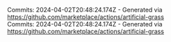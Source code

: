 Commits: 2024-04-02T20:48:24.174Z - Generated via https://github.com/marketplace/actions/artificial-grass
<br>
Commits: 2024-04-02T20:48:24.174Z - Generated via https://github.com/marketplace/actions/artificial-grass
<br>

